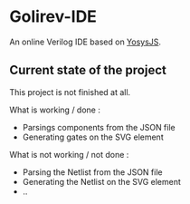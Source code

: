 # Golirev-IDE
An online Verilog IDE based on [YosysJS](http://www.clifford.at/yosys/yosysjs.html).

## Current state of the project

This project is not finished at all.

What is working / done :
* Parsings components from the JSON file
* Generating gates on the SVG element


What is not working / not done :
* Parsing the Netlist from the JSON file
* Generating the Netlist on the SVG element
* ..
